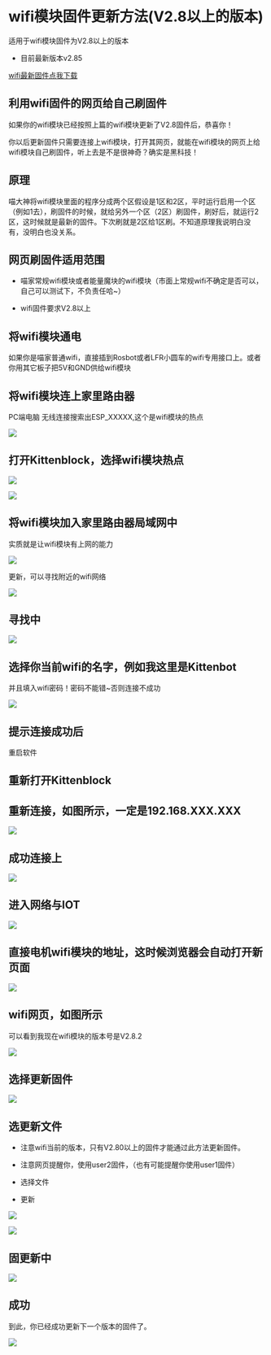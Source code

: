 # wifi模块固件更新方法(V2.8以上的版本)

适用于wifi模块固件为V2.8以上的版本  

*  目前最新版本v2.85

[wifi最新固件点我下载](https://cdn.kittenbot.cn/wifiBIN/wifiV285.zip)


## 利用wifi固件的网页给自己刷固件

如果你的wifi模块已经按照上篇的wifi模块更新了V2.8固件后，恭喜你！

你以后更新固件只需要连接上wifi模块，打开其网页，就能在wifi模块的网页上给wifi模块自己刷固件，听上去是不是很神奇？确实是黑科技！

## 原理
喵大神将wifi模块里面的程序分成两个区假设是1区和2区，平时运行启用一个区（例如1去），刷固件的时候，就给另外一个区（2区）刷固件，刷好后，就运行2区，这时候就是最新的固件。下次刷就是2区给1区刷。不知道原理我说明白没有，没明白也没关系。

## 网页刷固件适用范围

- 喵家常规wifi模块或者能量魔块的wifi模块（市面上常规wifi不确定是否可以，自己可以测试下，不负责任哈~）

- wifi固件要求V2.8以上

## 将wifi模块通电

如果你是喵家普通wifi，直接插到Rosbot或者LFR小圆车的wifi专用接口上。或者你用其它板子把5V和GND供给wifi模块

## 将wifi模块连上家里路由器

PC端电脑 无线连接搜索出ESP_XXXXX,这个是wifi模块的热点

![](./wifi2/01.png) 

## 打开Kittenblock，选择wifi模块热点

![](./wifi2/02.png) 

![](./wifi2/03.png) 

## 将wifi模块加入家里路由器局域网中

实质就是让wifi模块有上网的能力

![](./wifi2/04.png) 

更新，可以寻找附近的wifi网络

![](./wifi2/05.png) 

## 寻找中

![](./wifi2/06.png) 

## 选择你当前wifi的名字，例如我这里是Kittenbot

并且填入wifi密码！密码不能错~否则连接不成功

![](./wifi2/07.png) 

## 提示连接成功后

重启软件

## 重新打开Kittenblock

## 重新连接，如图所示，一定是192.168.XXX.XXX

![](./wifi2/09.png) 

## 成功连接上

![](./wifi2/10.png) 

## 进入网络与IOT

![](./wifi2/11.png) 

## 直接电机wifi模块的地址，这时候浏览器会自动打开新页面

![](./wifi2/12.png) 

## wifi网页，如图所示

可以看到我现在wifi模块的版本号是V2.8.2

![](./wifi2/13.png) 

## 选择更新固件

![](./wifi2/14.png) 

## 选更新文件



- 注意wifi当前的版本，只有V2.80以上的固件才能通过此方法更新固件。

- 注意网页提醒你，使用user2固件，（也有可能提醒你使用user1固件）

- 选择文件

- 更新

![](./wifi2/15.png) 

![](./wifi2/16.png) 

## 固更新中

![](./wifi2/17.png) 

## 成功

到此，你已经成功更新下一个版本的固件了。

![](./wifi2/18.png) 
